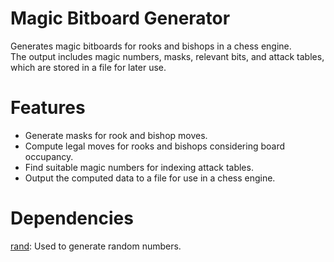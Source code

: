 # Magic Bitboard Generator
Generates magic bitboards for rooks and bishops in a chess engine. <br>
The output includes magic numbers, masks, relevant bits, and attack tables, which are stored in a file for later use.

# Features
- Generate masks for rook and bishop moves.
- Compute legal moves for rooks and bishops considering board occupancy.
- Find suitable magic numbers for indexing attack tables.
- Output the computed data to a file for use in a chess engine.

# Dependencies
[rand](https://docs.rs/rand/latest/rand/): Used to generate random numbers.
